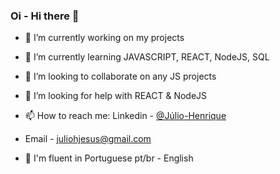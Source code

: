 ### Oi - Hi there 👋


- 🔭 I’m currently working on my projects
- 🌱 I’m currently learning JAVASCRIPT, REACT, NodeJS, SQL
- 👯 I’m looking to collaborate on any JS projects
- 🤔 I’m looking for help with REACT & NodeJS
- 📫 How to reach me: Linkedin - [@Júlio-Henrique](https://www.linkedin.com/in/julio-h)
- Email - juliohjesus@gmail.com

- :closed_book: I'm fluent in	Portuguese pt/br - English 

